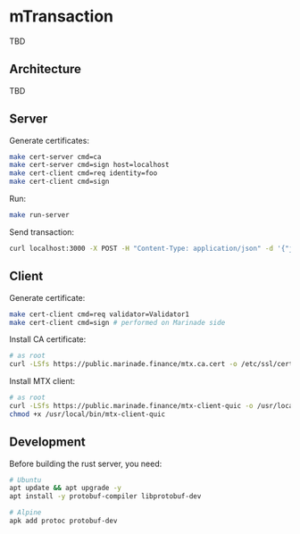 # mTransaction
TBD

## Architecture
TBD

## Server
Generate certificates:
```bash
make cert-server cmd=ca
make cert-server cmd=sign host=localhost
make cert-client cmd=req identity=foo
make cert-client cmd=sign
```
Run:
```bash
make run-server
```
Send transaction:
```bash
curl localhost:3000 -X POST -H "Content-Type: application/json" -d '{"jsonrpc": "2.0", "method": "sendPriorityTransaction", "id":123, "params":["foo"] }'
```

## Client
Generate certificate:
```bash
make cert-client cmd=req validator=Validator1
make cert-client cmd=sign # performed on Marinade side
```
Install CA certificate:
```bash
# as root
curl -LSfs https://public.marinade.finance/mtx.ca.cert -o /etc/ssl/certs/mtx.ca.cert
```
Install MTX client:
```bash
# as root
curl -LSfs https://public.marinade.finance/mtx-client-quic -o /usr/local/bin/mtx-client-quic
chmod +x /usr/local/bin/mtx-client-quic
```

## Development
Before building the rust server, you need:
```bash
# Ubuntu
apt update && apt upgrade -y
apt install -y protobuf-compiler libprotobuf-dev

# Alpine
apk add protoc protobuf-dev
```

